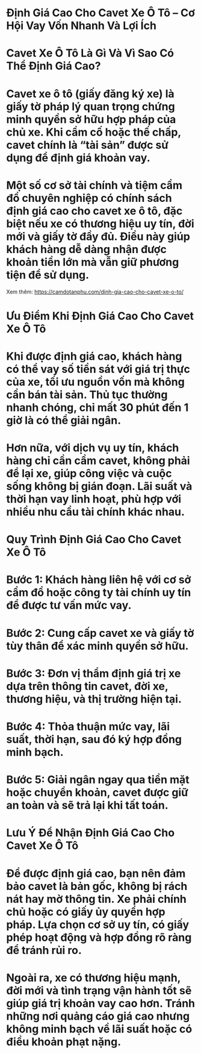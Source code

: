 # Định Giá Cao Cho Cavet Xe Ô Tô – Cơ Hội Vay Vốn Nhanh Và Lợi Ích

# Cavet Xe Ô Tô Là Gì Và Vì Sao Có Thể Định Giá Cao?

# Cavet xe ô tô (giấy đăng ký xe) là giấy tờ pháp lý quan trọng chứng minh quyền sở hữu hợp pháp của chủ xe. Khi cầm cố hoặc thế chấp, cavet chính là “tài sản” được sử dụng để định giá khoản vay.

# 

# Một số cơ sở tài chính và tiệm cầm đồ chuyên nghiệp có chính sách định giá cao cho cavet xe ô tô, đặc biệt nếu xe có thương hiệu uy tín, đời mới và giấy tờ đầy đủ. Điều này giúp khách hàng dễ dàng nhận được khoản tiền lớn mà vẫn giữ phương tiện để sử dụng.
Xem thêm: https://camdotanphu.com/dinh-gia-cao-cho-cavet-xe-o-to/
# 

# Ưu Điểm Khi Định Giá Cao Cho Cavet Xe Ô Tô

# Khi được định giá cao, khách hàng có thể vay số tiền sát với giá trị thực của xe, tối ưu nguồn vốn mà không cần bán tài sản. Thủ tục thường nhanh chóng, chỉ mất 30 phút đến 1 giờ là có thể giải ngân.

# 

# Hơn nữa, với dịch vụ uy tín, khách hàng chỉ cần cầm cavet, không phải để lại xe, giúp công việc và cuộc sống không bị gián đoạn. Lãi suất và thời hạn vay linh hoạt, phù hợp với nhiều nhu cầu tài chính khác nhau.

# 

# Quy Trình Định Giá Cao Cho Cavet Xe Ô Tô

# Bước 1: Khách hàng liên hệ với cơ sở cầm đồ hoặc công ty tài chính uy tín để được tư vấn mức vay.

# Bước 2: Cung cấp cavet xe và giấy tờ tùy thân để xác minh quyền sở hữu.

# Bước 3: Đơn vị thẩm định giá trị xe dựa trên thông tin cavet, đời xe, thương hiệu, và thị trường hiện tại.

# Bước 4: Thỏa thuận mức vay, lãi suất, thời hạn, sau đó ký hợp đồng minh bạch.

# Bước 5: Giải ngân ngay qua tiền mặt hoặc chuyển khoản, cavet được giữ an toàn và sẽ trả lại khi tất toán.

# 

# Lưu Ý Để Nhận Định Giá Cao Cho Cavet Xe Ô Tô

# Để được định giá cao, bạn nên đảm bảo cavet là bản gốc, không bị rách nát hay mờ thông tin. Xe phải chính chủ hoặc có giấy ủy quyền hợp pháp. Lựa chọn cơ sở uy tín, có giấy phép hoạt động và hợp đồng rõ ràng để tránh rủi ro.

# 

# Ngoài ra, xe có thương hiệu mạnh, đời mới và tình trạng vận hành tốt sẽ giúp giá trị khoản vay cao hơn. Tránh những nơi quảng cáo giá cao nhưng không minh bạch về lãi suất hoặc có điều khoản phạt nặng.

